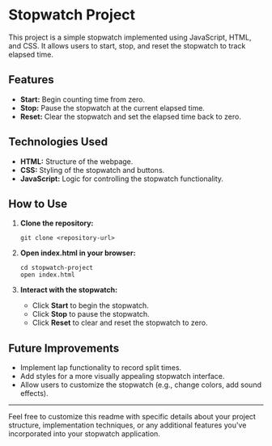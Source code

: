 # Stopwatch Project
This project is a simple stopwatch implemented using JavaScript, HTML, and CSS. It allows users to start, stop, and reset the stopwatch to track elapsed time.

## Features
- **Start:** Begin counting time from zero.
- **Stop:** Pause the stopwatch at the current elapsed time.
- **Reset:** Clear the stopwatch and set the elapsed time back to zero.

## Technologies Used
- **HTML:** Structure of the webpage.
- **CSS:** Styling of the stopwatch and buttons.
- **JavaScript:** Logic for controlling the stopwatch functionality.

## How to Use
1. **Clone the repository:**
   ```
   git clone <repository-url>
   ```

2. **Open index.html in your browser:**
   ```
   cd stopwatch-project
   open index.html
   ```

3. **Interact with the stopwatch:**
   - Click **Start** to begin the stopwatch.
   - Click **Stop** to pause the stopwatch.
   - Click **Reset** to clear and reset the stopwatch to zero.

## Future Improvements
- Implement lap functionality to record split times.
- Add styles for a more visually appealing stopwatch interface.
- Allow users to customize the stopwatch (e.g., change colors, add sound effects).

---
Feel free to customize this readme with specific details about your project structure, implementation techniques, or any additional features you've incorporated into your stopwatch application.
